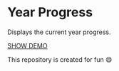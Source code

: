 # Year Progress

Displays the current year progress.

[SHOW DEMO](https://codepen.io/tolgacesur/full/mdyrxON)

This repository is created for fun :smile: